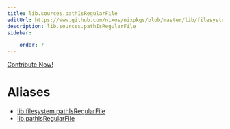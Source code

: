 ```yaml
---
title: lib.sources.pathIsRegularFile
editUrl: https://www.github.com/nixos/nixpkgs/blob/master/lib/filesystem.nix#L102C23
description: lib.sources.pathIsRegularFile
sidebar:

    order: 7
---
```


<a href="https://www.github.com/nixos/nixpkgs/blob/master/lib/filesystem.nix#L102C23">Contribute Now!</a>


# Aliases

- [lib.filesystem.pathIsRegularFile](./reference/lib/filesystem/lib-filesystem-pathIsRegularFile)
- [lib.pathIsRegularFile](./reference/lib/lib-pathIsRegularFile)


